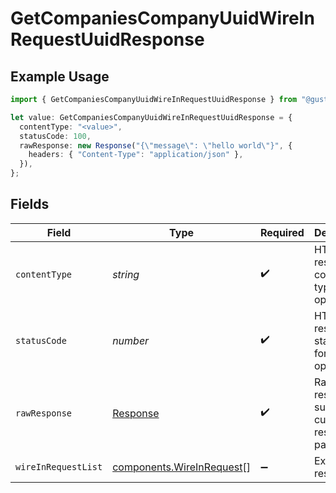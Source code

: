 # GetCompaniesCompanyUuidWireInRequestUuidResponse

## Example Usage

```typescript
import { GetCompaniesCompanyUuidWireInRequestUuidResponse } from "@gusto/embedded-api/models/operations";

let value: GetCompaniesCompanyUuidWireInRequestUuidResponse = {
  contentType: "<value>",
  statusCode: 100,
  rawResponse: new Response("{\"message\": \"hello world\"}", {
    headers: { "Content-Type": "application/json" },
  }),
};
```

## Fields

| Field                                                                  | Type                                                                   | Required                                                               | Description                                                            |
| ---------------------------------------------------------------------- | ---------------------------------------------------------------------- | ---------------------------------------------------------------------- | ---------------------------------------------------------------------- |
| `contentType`                                                          | *string*                                                               | :heavy_check_mark:                                                     | HTTP response content type for this operation                          |
| `statusCode`                                                           | *number*                                                               | :heavy_check_mark:                                                     | HTTP response status code for this operation                           |
| `rawResponse`                                                          | [Response](https://developer.mozilla.org/en-US/docs/Web/API/Response)  | :heavy_check_mark:                                                     | Raw HTTP response; suitable for custom response parsing                |
| `wireInRequestList`                                                    | [components.WireInRequest](../../models/components/wireinrequest.md)[] | :heavy_minus_sign:                                                     | Example response                                                       |